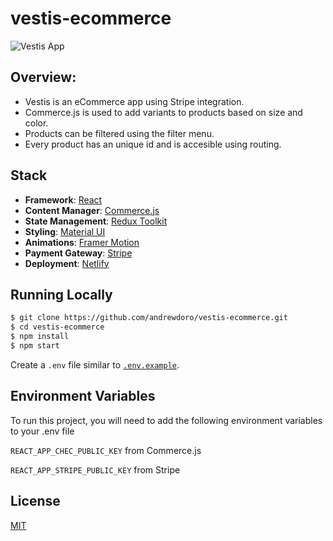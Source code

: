 # vestis-ecommerce

![Vestis App](https://i.imgur.com/Xfvm4fA.png)

## Overview:

- Vestis is an eCommerce app using Stripe integration.
- Commerce.js is used to add variants to products based on size and color.
- Products can be filtered using the filter menu.
- Every product has an unique id and is accesible using routing.

## Stack

- **Framework**: [React](https://reactjs.org/)
- **Content Manager**: [Commerce.js](https://commercejs.com/)
- **State Management**: [Redux Toolkit](https://redux-toolkit.js.org/)
- **Styling**: [Material UI](https://mui.com/)
- **Animations**: [Framer Motion](https://www.framer.com/)
- **Payment Gateway**: [Stripe](https://stripe.com/en-ro)
- **Deployment**: [Netlify](https://www.netlify.com/)

## Running Locally

```bash
$ git clone https://github.com/andrewdoro/vestis-ecommerce.git
$ cd vestis-ecommerce
$ npm install
$ npm start
```

Create a `.env` file similar to [`.env.example`](https://github.com/leerob/leerob.io/blob/main/.env.example).

## Environment Variables

To run this project, you will need to add the following environment variables to your .env file

`REACT_APP_CHEC_PUBLIC_KEY` from Commerce.js

`REACT_APP_STRIPE_PUBLIC_KEY` from Stripe

## License

[MIT](https://choosealicense.com/licenses/mit/)
